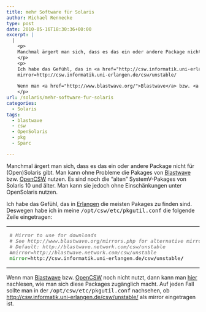 ```yaml
---
title: mehr Software für Solaris
author: Michael Rennecke
type: post
date: 2010-05-16T18:30:36+00:00
excerpt: |
  |
    <p>
    Manchmal ärgert man sich, dass es das ein oder andere Package nicht für (Open)Solaris gibt. Man kann ohne Probleme die Pakages von <a href="http://www.blastwave.org/">Blastwave</a> bzw. <a href="http://www.opencsw.org/">OpenCSW</a> nutzen. Es sind noch die "alten" SystemV-Pakages von Solaris 10 und älter. Man kann sie jedoch ohne Einschänkungen unter OpenSolaris nutzen.
    </p>
    <p>
    Ich habe das Gefühl, das in <a href="http://csw.informatik.uni-erlangen.de/csw">Erlangen</a> die meisten Pakages zu finden sind. Deswegen habe ich in meine <tt>/opt/csw/etc/pkgutil.conf</tt> die folgende Zeile eingetragen:
    mirror=http://csw.informatik.uni-erlangen.de/csw/unstable/
    
    Wenn man <a href="http://www.blastwave.org/">Blastwave</a> bzw. <a href="http://www.opencsw.org/">OpenCSW</a> noch nicht nutzt, dann kann man <a href="http://csw.informatik.uni-erlangen.de/csw/README">hier</a> nachlesen, wie man sich diese Packages zugänglich macht. Auf jeden Fall sollte man in der  <tt>/opt/csw/etc/pkgutil.conf</tt> nachsehen, ob <a href="http://csw.informatik.uni-erlangen.de/csw/unstable/">http://csw.informatik.uni-erlangen.de/csw/unstable/</a> als mirror eingetragen ist.
    </p>
url: /solaris/mehr-software-fur-solaris
categories:
  - Solaris
tags:
  - blastwave
  - csw
  - OpenSolaris
  - pkg
  - Sparc

---
```

Manchmal ärgert man sich, dass es das ein oder andere Package nicht für (Open)Solaris gibt. Man kann ohne Probleme die Pakages von [Blastwave][1] bzw. [OpenCSW][2] nutzen. Es sind noch die &#8220;alten&#8221; SystemV-Pakages von Solaris 10 und älter. Man kann sie jedoch ohne Einschänkungen unter OpenSolaris nutzen. 

Ich habe das Gefühl, das in [Erlangen][3] die meisten Pakages zu finden sind. Deswegen habe ich in meine <tt>/opt/csw/etc/pkgutil.conf</tt> die folgende Zeile eingetragen:

<div class="wp_syntax">
  <table>
    <tr>
      <td class="code">
        <pre class="bash" style="font-family:monospace;"><span style="color: #666666; font-style: italic;"># Mirror to use for downloads</span>
<span style="color: #666666; font-style: italic;"># See http://www.blastwave.org/mirrors.php for alternative mirrors</span>
<span style="color: #666666; font-style: italic;"># Default: http://blastwave.network.com/csw/unstable</span>
<span style="color: #666666; font-style: italic;">#mirror=http://blastwave.network.com/csw/unstable</span>
<span style="color: #007800;">mirror</span>=http:<span style="color: #000000; font-weight: bold;">//</span>csw.informatik.uni-erlangen.de<span style="color: #000000; font-weight: bold;">/</span>csw<span style="color: #000000; font-weight: bold;">/</span>unstable<span style="color: #000000; font-weight: bold;">/</span></pre>
      </td>
    </tr>
  </table>
</div>

Wenn man [Blastwave][1] bzw. [OpenCSW][2] noch nicht nutzt, dann kann man [hier][4] nachlesen, wie man sich diese Packages zugänglich macht. Auf jeden Fall sollte man in der <tt>/opt/csw/etc/pkgutil.conf</tt> nachsehen, ob <http://csw.informatik.uni-erlangen.de/csw/unstable/> als mirror eingetragen ist.

 [1]: http://www.blastwave.org/
 [2]: http://www.opencsw.org/
 [3]: http://csw.informatik.uni-erlangen.de/csw
 [4]: http://csw.informatik.uni-erlangen.de/csw/README